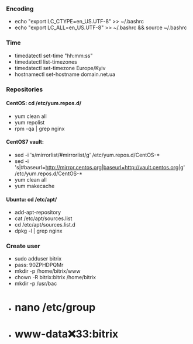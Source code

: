   ### Encoding 
  -  echo "export LC_CTYPE=en_US.UTF-8" >> ~/.bashrc
  -  echo "export LC_ALL=en_US.UTF-8"   >> ~/.bashrc && source ~/.bashrc

  ### Time 
  -  timedatectl set-time "hh:mm:ss"
  -  timedatectl list-timezones
  -  timedatectl set-timezone Europe/Kyiv
  -  hostnamectl set-hostname domain.net.ua
  
  ### Repositories
  ####  CentOS: cd /etc/yum.repos.d/
  -    yum clean all 
  -    yum repolist 
  -    rpm -qa | grep nginx
  ####  CentOS7 vault:
  -    sed -i 's/mirrorlist/#mirrorlist/g' /etc/yum.repos.d/CentOS-*
  -    sed -i 's|#baseurl=http://mirror.centos.org|baseurl=http://vault.centos.org|g' /etc/yum.repos.d/CentOS-*
  -    yum clean all
  -    yum makecache
  ####  Ubuntu: cd  /etc/apt/ 
  -    add-apt-repository
  -    cat /etc/apt/sources.list
  -    cd  /etc/apt/sources.list.d
  -    dpkg -l | grep nginx
      
  ### Create user
  -  sudo adduser bitrix
  -  pass: 90ZPHDPQMr
  -  mkdir -p /home/bitrix/www
  -  chown -R bitrix:bitrix /home/bitrix
  -  mkdir -p /usr/bac
  -  # nano /etc/group
  -  # www-data:x:33:bitrix